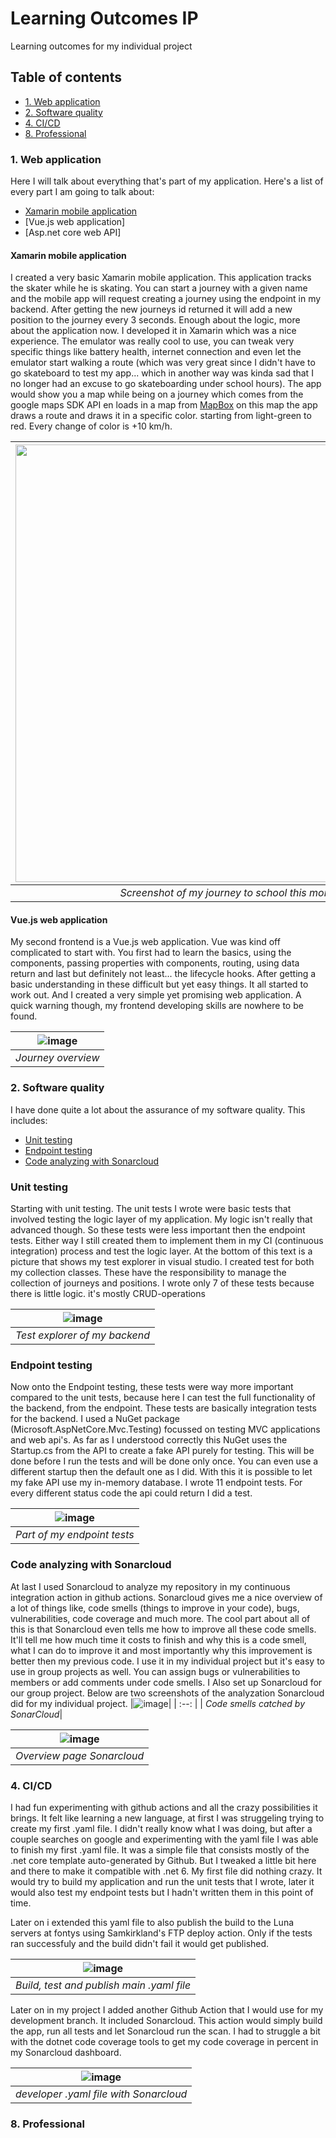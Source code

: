 # Learning Outcomes IP
Learning outcomes for my individual project

## Table of contents
- [1. Web application](#1-web-application)
- [2. Software quality](#2-software-quality)
- [4. CI/CD](#4-cicd)
- [8. Professional](#8-professional)

### 1. Web application
Here I will talk about everything that's part of my application. Here's a list of every part I am going to talk about:
- [Xamarin mobile application](#xamarin-mobile-application)
- [Vue.js web application]
- [Asp.net core web API]

#### Xamarin mobile application
I created a very basic Xamarin mobile application. This application tracks the skater while he is skating. You can start a journey with a given name and the mobile app will request creating a journey using the endpoint in my backend. After getting the new journeys id returned it will add a new position to the journey every 3 seconds. Enough about the logic, more about the application now. I developed it in Xamarin which was a nice experience. The emulator was really cool to use, you can tweak very specific things like battery health, internet connection and even let the emulator start walking a route (which was very great since I didn't have to go skateboard to test my app... which in another way was kinda sad that I no longer had an excuse to go skateboarding under school hours). The app would show you a map while being on a journey which comes from the google maps SDK API en loads in a map from [MapBox](https://www.mapbox.com/) on this map the app draws a route and draws it in a specific color. starting from light-green to red. Every change of color is +10 km/h.

|<image src="https://user-images.githubusercontent.com/58734636/171807407-4d512cb1-0acf-46f2-b013-1e4cf212d8ba.png" height="700px">|
|:--:|
| _Screenshot of my journey to school this morning_ |

#### Vue.js web application
My second frontend is a Vue.js web application. Vue was kind off complicated to start with. You first had to learn the basics, using the components, passing properties with components, routing, using data return and last but definitely not least... the lifecycle hooks. After getting a basic understanding in these difficult but yet easy things. It all started to work out. And I created a very simple yet promising web application. A quick warning though, my frontend developing skills are nowhere to be found.
  
|![image](https://user-images.githubusercontent.com/58734636/171812095-d15676f0-2b97-4986-bc99-e774188a538b.png)|
|:--:|
| _Journey overview_ |

  
### 2. Software quality
I have done quite a lot about the assurance of my software quality. This includes:
- [Unit testing](#unit-testing)
- [Endpoint testing](#endpoint-testing)
- [Code analyzing with Sonarcloud](#code-analyzing-with-sonarcloud)

### Unit testing
Starting with unit testing. The unit tests I wrote were basic tests that involved testing the logic layer of my application. My logic isn't really that advanced though. So these tests were less important then the endpoint tests. Either way I still created them to implement them in my CI (continuous integration) process and test the logic layer. At the bottom of this text is a picture that shows my test explorer in visual studio. I created test for both my collection classes. These have the responsibility to manage the collection of journeys and positions. I wrote only 7 of these tests because there is little logic. it's mostly CRUD-operations <br>

|![image](https://user-images.githubusercontent.com/58734636/170981594-719d9412-a4ab-4f45-a3d8-aa371d67b096.png)|
| :--: |
| _Test explorer of my backend_|

### Endpoint testing
Now onto the Endpoint testing, these tests were way more important compared to the unit tests, because here I can test the full functionality of the backend, from the endpoint. These tests are basically integration tests for the backend. I used a NuGet package (Microsoft.AspNetCore.Mvc.Testing) focussed on testing MVC applications and web api's. As far as I understood correctly this NuGet uses the Startup.cs from the API to create a fake API purely for testing. This will be done before I run the tests and will be done only once. You can even use a different startup then the default one as I did. With this it is possible to let my fake API use my in-memory database. I wrote 11 endpoint tests. For every different status code the api could return I did a test. <br>

|![image](https://user-images.githubusercontent.com/58734636/170985163-74434eab-5b29-4534-831e-11a3fee41dbd.png)|
| :--: |
| _Part of my endpoint tests_|

### Code analyzing with Sonarcloud
At last I used Sonarcloud to analyze my repository in my continuous integration action in github actions. Sonarcloud gives me a nice overview of a lot of things like, code smells (things to improve in your code), bugs, vulnerabilities, code coverage and much more. The cool part about all of this is that Sonarcloud even tells me how to improve all these code smells. It'll tell me how much time it costs to finish and why this is a code smell, what I can do to improve it and most importantly why this improvement is better then my previous code. I use it in my individual project but it's easy to use in group projects as well. You can assign bugs or vulnerabilities to members or add comments under code smells. I Also set up Sonarcloud for our group project. Below are two screenshots of the analyzation Sonarcloud did for my individual project.
|![image](https://user-images.githubusercontent.com/58734636/171047461-34c44fec-716f-4bd8-83d0-d7872acb1ac3.png)|
| :--: |
| _Code smells catched by SonarCloud_|

|![image](https://user-images.githubusercontent.com/58734636/171047662-d565adf8-9f13-4f3b-a9c9-eb88dd70f0a1.png)|
| :--: |
| _Overview page Sonarcloud_|

### 4. CI/CD
I had fun experimenting with github actions and all the crazy possibilities it brings. It felt like learning a new language, at first I was struggeling trying to create my first .yaml file. I didn't really know what I was doing, but after a couple searches on google and experimenting with the yaml file I was able to finish my first .yaml file. It was a simple file that consists mostly of the .net core template auto-generated by Github. But I tweaked a little bit here and there to make it compatible with .net 6. My first file did nothing crazy. It would try to build my application and run the unit tests that I wrote, later it would also test my endpoint tests but I hadn't written them in this point of time.

Later on i extended this yaml file to also publish the build to the Luna servers at fontys using Samkirkland's FTP deploy action. Only if the tests ran successfuly and the build didn't fail it would get published.

|![image](https://user-images.githubusercontent.com/58734636/171802438-497cc4ff-b049-4cf2-8431-9fcffa00ceba.png)|
|:--:|
| _Build, test and publish main .yaml file_ |

Later on in my project I added another Github Action that I would use for my development branch. It included Sonarcloud. This action would simply build the app, run all tests and let Sonarcloud run the scan. I had to struggle a bit with the dotnet code coverage tools to get my code coverage in percent in my Sonarcloud dashboard.

|![image](https://user-images.githubusercontent.com/58734636/171804102-6779e65d-4cf8-4bd0-b043-c4cbe73581d5.png)|
|:--:|
| _developer .yaml file with Sonarcloud_ |

### 8. Professional
